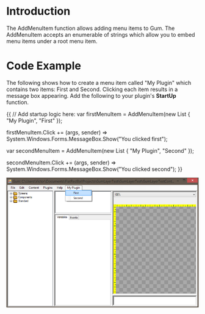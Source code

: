 # Introduction 
The AddMenuItem function allows adding menu items to Gum.  The AddMenuItem accepts an enumerable of strings which allow you to embed menu items under a root menu item. 

# Code Example

The following shows how to create a menu item called "My Plugin" which contains two items: First and Second.  Clicking each item results in a message box appearing.  Add the following to your plugin's **StartUp** function.

{{
// Add startup logic here:
var firstMenuItem = 
    AddMenuItem(new List<string> { "My Plugin", "First" });

firstMenuItem.Click += (args, sender) => 
    System.Windows.Forms.MessageBox.Show("You clicked first");

var secondMenuItem =
    AddMenuItem(new List<string> { "My Plugin", "Second" });

secondMenuItem.Click += (args, sender) =>
    System.Windows.Forms.MessageBox.Show("You clicked second");
}}

![](PluginBase.AddMenuItem_BeforeClickingFirstGum.png)